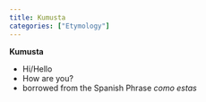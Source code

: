 ```yaml
---
title: Kumusta
categories: ["Etymology"]
---
```


**Kumusta**
* Hi/Hello
* How are you?
* borrowed from the Spanish Phrase *como estas*
